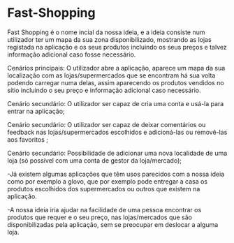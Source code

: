 # Fast-Shopping


Fast Shopping é o nome incial da nossa ideia, e a ideia consiste num utilizador ter um mapa da sua zona disponibilizado,
mostrando as lojas registada na aplicação e os seus produtos incluindo os seus preços e talvez informação adicional caso fosse necessário.

Cenários principais: O utilizador abre a aplicação, aparece um mapa da sua localização com as lojas/supermercados que se encontram há sua volta
podendo carregar numa delas, assim aparecendo os produtos vendidos no sítio incluindo o seu preço e informação adicional caso necessário.

Cenário secundário: O utilizador ser capaz de cria uma conta e usá-la para entrar na aplicação;

Cenário secundário: O utilizador ser capaz de deixar comentários ou feedback nas lojas/supermercados escolhidos e adicioná-las ou
removê-las aos favoritos ;

Cenário secundário: Possibilidade de adicionar uma nova localidade de uma loja (só possível com uma conta de gestor da loja/mercado); 

-Já existem algumas aplicações que têm usos parecidos com a nossa ideia como por exemplo a glovo, que por exemplo pode entregar 
a casa os produtos escolhidos dos supermercados ou outros que existem na aplicação.

-A nossa ideia iria ajudar na facilidade de uma pessoa encontrar os produtos que requer e o seu preço, nas lojas/mercados que são 
disponibilizadas pela aplicação, sem se preocupar em deslocar a alguma loja.
